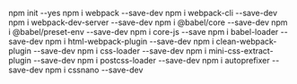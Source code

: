 npm init --yes
npm i webpack --save-dev
npm i webpack-cli --save-dev
npm i webpack-dev-server --save-dev
npm i @babel/core --save-dev
npm i @babel/preset-env --save-dev
npm i core-js --save
npm i babel-loader --save-dev
npm i html-webpack-plugin --save-dev
npm i clean-webpack-plugin --save-dev
npm i css-loader --save-dev
npm i mini-css-extract-plugin --save-dev
npm i postcss-loader --save-dev
npm i autoprefixer --save-dev
npm i cssnano --save-dev
